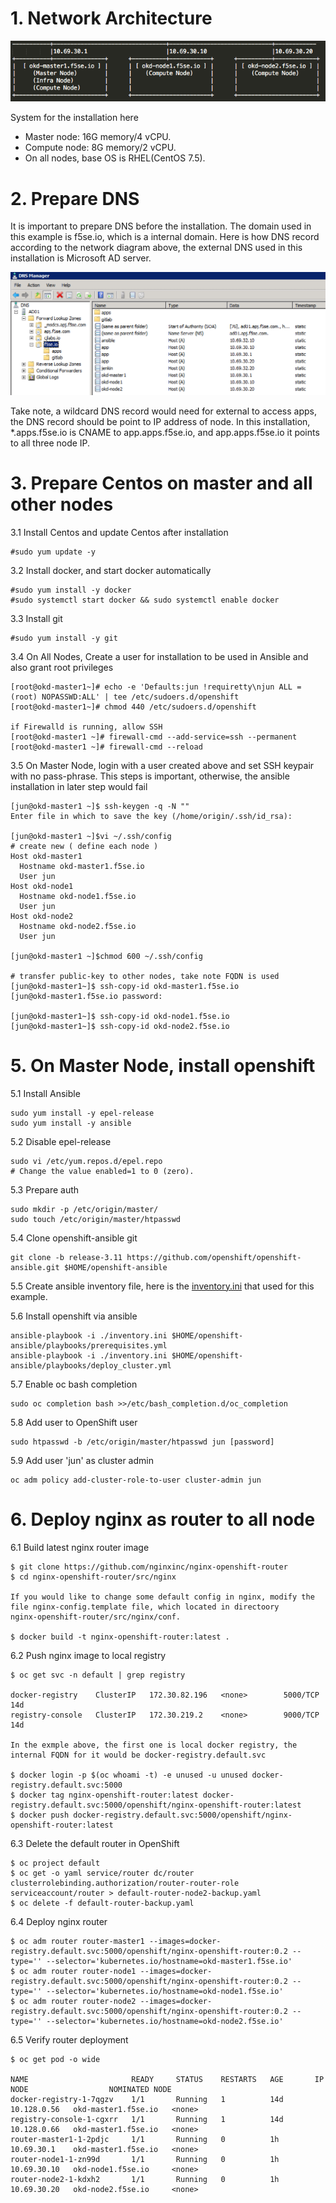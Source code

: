 # 1. Network Architecture

  ![](https://github.com/cjunwchen/installokd311/blob/master/images/network_diagram.png)
  
  System for the installation here
  * Master node: 16G memory/4 vCPU.
  * Compute node: 8G memory/2 vCPU.
  * On all nodes, base OS is RHEL(CentOS 7.5).

# 2. Prepare DNS

It is important to prepare DNS before the installation. The domain used in this example is f5se.io, which is a internal   domain. Here is how DNS record according to the network diagram above, the external DNS used in this installation is Microsoft AD server. 

![](https://github.com/cjunwchen/installokd311/blob/master/images/dnsad.png)

Take note, a wildcard DNS record would need for external to access apps, the DNS record should be point to IP address of node. In this installation, \*.apps.f5se.io is CNAME to app.apps.f5se.io, and app.apps.f5se.io it points to all three node IP.  

# 3. Prepare Centos on master and all other nodes

3.1	Install Centos and update Centos after installation

	#sudo yum update -y
  
3.2	Install docker, and start docker automatically

	#sudo yum install -y docker
	#sudo systemctl start docker && sudo systemctl enable docker

3.3	Install git

	#sudo yum install -y git

3.4	On All Nodes, Create a user for installation to be used in Ansible and also grant root privileges

	[root@okd-master1~]# echo -e 'Defaults:jun !requiretty\njun ALL = (root) NOPASSWD:ALL' | tee /etc/sudoers.d/openshift 
	[root@okd-master1~]# chmod 440 /etc/sudoers.d/openshift 

	if Firewalld is running, allow SSH
	[root@okd-master1 ~]# firewall-cmd --add-service=ssh --permanent 
	[root@okd-master1 ~]# firewall-cmd --reload 
	
3.5	On Master Node, login with a user created above and set SSH keypair with no pass-phrase. This steps is important, otherwise, the ansible installation in later step would fail

	[jun@okd-master1 ~]$ ssh-keygen -q -N "" 
	Enter file in which to save the key (/home/origin/.ssh/id_rsa):

	[jun@okd-master1 ~]$vi ~/.ssh/config
	# create new ( define each node )
	Host okd-master1
	  Hostname okd-master1.f5se.io
	  User jun
	Host okd-node1
	  Hostname okd-node1.f5se.io
	  User jun
	Host okd-node2
	  Hostname okd-node2.f5se.io
	  User jun
	  
	[jun@okd-master1 ~]$chmod 600 ~/.ssh/config
	
	# transfer public-key to other nodes, take note FQDN is used
	[jun@okd-master1~]$ ssh-copy-id okd-master1.f5se.io 
	[jun@okd-master1.f5se.io password: 

	[jun@okd-master1~]$ ssh-copy-id okd-node1.f5se.io 
	[jun@okd-master1~]$ ssh-copy-id okd-node2.f5se.io 

# 5. On Master Node, install openshift

5.1	Install Ansible

	sudo yum install -y epel-release
	sudo yum install -y ansible

5.2	Disable epel-release
	
	sudo vi /etc/yum.repos.d/epel.repo
	# Change the value enabled=1 to 0 (zero).

5.3	Prepare auth
	
	sudo mkdir -p /etc/origin/master/
	sudo touch /etc/origin/master/htpasswd

5.4	Clone openshift-ansible git 
	
	git clone -b release-3.11 https://github.com/openshift/openshift-ansible.git $HOME/openshift-ansible
	
5.5	Create ansible inventory file, here is the [inventory.ini](https://github.com/cjunwchen/installokd311/blob/master/inventory.ini) that used for this example.
	
5.6	Install openshift via ansible

	ansible-playbook -i ./inventory.ini $HOME/openshift-ansible/playbooks/prerequisites.yml
	ansible-playbook -i ./inventory.ini $HOME/openshift-ansible/playbooks/deploy_cluster.yml

5.7	Enable oc bash completion 

	sudo oc completion bash >>/etc/bash_completion.d/oc_completion

5.8	Add user to OpenShift user

	sudo htpasswd -b /etc/origin/master/htpasswd jun [password]

5.9	Add user 'jun' as cluster admin

	oc adm policy add-cluster-role-to-user cluster-admin jun
	
# 6. Deploy nginx as router to all node

6.1 Build latest nginx router image

	$ git clone https://github.com/nginxinc/nginx-openshift-router
	$ cd nginx-openshift-router/src/nginx
	
	If you would like to change some default config in nginx, modify the file nginx-config.template file, which located in directoory
	nginx-openshift-router/src/nginx/conf.
	
	$ docker build -t nginx-openshift-router:latest .
 
6.2 Push nginx image to local registry

	$ oc get svc -n default | grep registry
	
	docker-registry    ClusterIP   172.30.82.196   <none>        5000/TCP                  14d
	registry-console   ClusterIP   172.30.219.2    <none>        9000/TCP                  14d
	
	In the exmple above, the first one is local docker registry, the internal FQDN for it would be docker-registry.default.svc
	
	$ docker login -p $(oc whoami -t) -e unused -u unused docker-registry.default.svc:5000
	$ docker tag nginx-openshift-router:latest docker-registry.default.svc:5000/openshift/nginx-openshift-router:latest
	$ docker push docker-registry.default.svc:5000/openshift/nginx-openshift-router:latest

6.3 Delete the default router in OpenShift

	$ oc project default
	$ oc get -o yaml service/router dc/router clusterrolebinding.authorization/router-router-role serviceaccount/router > default-router-node2-backup.yaml
	$ oc delete -f default-router-backup.yaml

6.4 Deploy nginx router

	$ oc adm router router-master1 --images=docker-registry.default.svc:5000/openshift/nginx-openshift-router:0.2 --type='' --selector='kubernetes.io/hostname=okd-master1.f5se.io'
	$ oc adm router router-node1 --images=docker-registry.default.svc:5000/openshift/nginx-openshift-router:0.2 --type='' --selector='kubernetes.io/hostname=okd-node1.f5se.io'
	$ oc adm router router-node2 --images=docker-registry.default.svc:5000/openshift/nginx-openshift-router:0.2 --type='' --selector='kubernetes.io/hostname=okd-node2.f5se.io'
	
6.5 Verify router deployment

	$ oc get pod -o wide
	
	NAME                       READY     STATUS    RESTARTS   AGE       IP            NODE                  NOMINATED NODE
	docker-registry-1-7qgzv    1/1       Running   1          14d       10.128.0.56   okd-master1.f5se.io   <none>
	registry-console-1-cgxrr   1/1       Running   1          14d       10.128.0.66   okd-master1.f5se.io   <none>
	router-master1-1-2pdjc     1/1       Running   0          1h        10.69.30.1    okd-master1.f5se.io   <none>
	router-node1-1-zn99d       1/1       Running   0          1h        10.69.30.10   okd-node1.f5se.io     <none>
	router-node2-1-kdxh2       1/1       Running   0          1h        10.69.30.20   okd-node2.f5se.io     <none>


	
	
	
 





  


